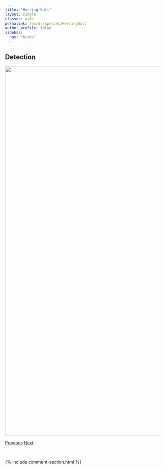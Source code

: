 ```yaml
---
title: "Herring Gull"
layout: single
classes: wide
permalink: /birds/species/HerringGull
author_profile: false
sidebar:
  nav: "birds"
---
```


<h2>Detection</h2>

<a href="https://drive.google.com/uc?export=view&id=12S6r_fFYKIWp10jIWv59xwuXuCCPN6h1">
<img src="https://drive.google.com/uc?export=view&id=12S6r_fFYKIWp10jIWv59xwuXuCCPN6h1" height = "1200" width = "800">
</a>

<a href="/DevelopmentWebsite/birds/species/HairyWoodpecker" class="pagination--pager" title="Hairy Woodpecker">Previous</a> <a href="/DevelopmentWebsite/birds/species/HermitThrush" class="pagination--pager" title="Hermit Thrush">Next</a>

<p>&nbsp;</p>

{% include comment-section.html %}
